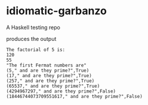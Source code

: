 # idiomatic-garbanzo
A Haskell testing repo

produces the output
```
The factorial of 5 is:
120
55
"The first Fermat numbers are"
(5," and are they prime?",True)
(17," and are they prime?",True)
(257," and are they prime?",True)
(65537," and are they prime?",True)
(4294967297," and are they prime?",False)
(18446744073709551617," and are they prime?",False)
```
